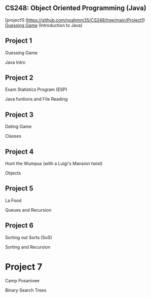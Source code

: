 ## CS248: Object Oriented Programming (Java)

[project1] (https://github.com/noahmm35/CS248/tree/main/Project1)
[Guessing Game](https://github.com/RachelBurke/CS248/tree/master/Projects/Project1) (Introduction to Java)




## Project 1

Guessing Game

Java Intro

## Project 2

Exam Statistics Program (ESP)

Java funtions and File Reading

## Project 3

Dating Game

Classes

## Project 4

Hunt the Wumpus (with a Luigi's Mansion twist)

Objects

## Project 5

La Food

Queues and Recursion

## Project 6

Sorting out Sorts (SoS)

Sorting and Recursion

# Project 7

Camp Posanivee

Binary Search Trees
